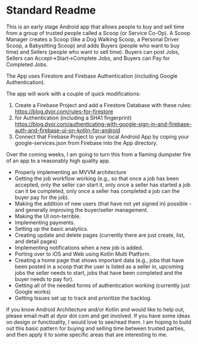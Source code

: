 # Standard Readme

This is an early stage Android app that allows people to buy and sell time from a group of trusted people called a Scoop (or Service Co-Op). A Scoop Manager creates a Scoop (like a Dog Walking Scoop, a Personal Driver Scoop, a Babysitting Scoop) and adds Buyers (people who want to buy time) and Sellers (people who want to sell time). Buyers can post Jobs, Sellers can Accept->Start->Complete Jobs, and Buyers can Pay for Completed Jobs. 

The App uses Firestore and Firebase Authentication (including Google Authentication). 

The app will work with a couple of quick modifications: 
1. Create a Firebase Project and add a Firestore Database with these rules: https://blog.dyor.com/rules-for-firestore
2. for Authentication (including a SHA1 fingerprint) https://blog.dyor.com/authenticating-with-google-sign-in-and-firebase-auth-and-firebase-ui-on-kotlin-for-android
3. Connect that Firebase Project to your local Android App by coping your google-services.json from Firebase into the App directory. 

Over the coming weeks, I am going to turn this from a flaming dumpster fire of an app to a reasonably high quality app. 

* Properly implementing an MVVM architecture
* Getting the job workflow working (e.g., so that once a job has been accepted, only the seller can start it, only once a seller has started a job can it be completed, only once a seller has completed a job can the buyer pay for the job). 
* Making the addition of new users (that have not yet signed in) possible - and generally improving the buyer/seller management. 
* Making the UI non-terrible. 
* Implementing payments. 
* Setting up the basic analytics. 
* Creating update and delete pages (currently there are just create, list, and detail pages) 
* Implementing notifications when a new job is added. 
* Porting over to iOS and Web using Kotlin Multi Platform. 
* Creating a home page that shows important data (e.g., jobs that have been posted in a scoop that the user is listed as a seller in, upcoming jobs the seller needs to start, jobs that have been completed and the buyer needs to pay for). 
* Getting all of the needed forms of authentication working (currently just Google works)
* Getting Issues set up to track and prioritize the backlog. 

If you know Android Architecture and/or Kotlin and would like to help out, please email matt at dyor dot com and get involved. If you have some ideas on design or functioality, I would love to see/read them. I am hoping to build out this basic pattern for buying and selling time between trusted parties, and then apply it to some specific areas that are interesting to me. 
